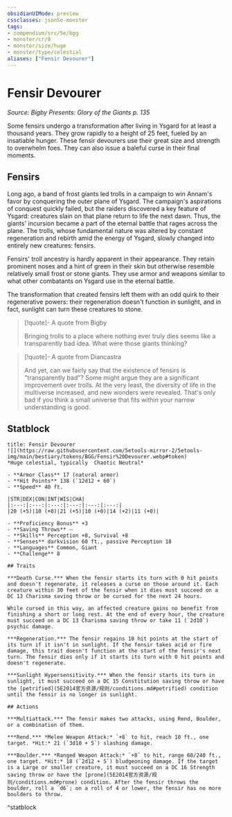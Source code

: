 ```yaml
---
obsidianUIMode: preview
cssclasses: json5e-monster
tags:
- compendium/src/5e/bgg
- monster/cr/8
- monster/size/huge
- monster/type/celestial
aliases: ["Fensir Devourer"]
---
```

# Fensir Devourer
*Source: Bigby Presents: Glory of the Giants p. 135*  

Some fensirs undergo a transformation after living in Ysgard for at least a thousand years. They grow rapidly to a height of 25 feet, fueled by an insatiable hunger. These fensir devourers use their great size and strength to overwhelm foes. They can also issue a baleful curse in their final moments.

## Fensirs

Long ago, a band of frost giants led trolls in a campaign to win Annam's favor by conquering the outer plane of Ysgard. The campaign's aspirations of conquest quickly failed, but the raiders discovered a key feature of Ysgard: creatures slain on that plane return to life the next dawn. Thus, the giants' incursion became a part of the eternal battle that rages across the plane. The trolls, whose fundamental nature was altered by constant regeneration and rebirth amid the energy of Ysgard, slowly changed into entirely new creatures: fensirs.

Fensirs' troll ancestry is hardly apparent in their appearance. They retain prominent noses and a hint of green in their skin but otherwise resemble relatively small frost or stone giants. They use armor and weapons similar to what other combatants on Ysgard use in the eternal battle.

The transformation that created fensirs left them with an odd quirk to their regenerative powers: their regeneration doesn't function in sunlight, and in fact, sunlight can turn these creatures to stone.

> [!quote]- A quote from Bigby  
> 
> Bringing trolls to a place where nothing ever truly dies seems like a transparently bad idea. What were those giants thinking?

> [!quote]- A quote from Diancastra  
> 
> And yet, can we fairly say that the existence of fensirs is "transparently bad"? Some might argue they are a significant improvement over trolls. At the very least, the diversity of life in the multiverse increased, and new wonders were revealed. That's only bad if you think a small universe that fits within your narrow understanding is good.


## Statblock

```ad-statblock
title: Fensir Devourer
![](https://raw.githubusercontent.com/5etools-mirror-2/5etools-img/main/bestiary/tokens/BGG/Fensir%20Devourer.webp#token)
*Huge celestial, typically  Chaotic Neutral*

- **Armor Class** 17 (natural armor)
- **Hit Points** 138 (`12d12 + 60`)
- **Speed** 40 ft.

|STR|DEX|CON|INT|WIS|CHA|
|:---:|:---:|:---:|:---:|:---:|:---:|
|20 (+5)|10 (+0)|21 (+5)|10 (+0)|14 (+2)|11 (+0)|

- **Proficiency Bonus** +3
- **Saving Throws** ⏤
- **Skills** Perception +8, Survival +8
- **Senses** darkvision 60 ft., passive Perception 18
- **Languages** Common, Giant
- **Challenge** 8

## Traits

***Death Curse.*** When the fensir starts its turn with 0 hit points and doesn't regenerate, it releases a curse on those around it. Each creature within 30 feet of the fensir when it dies must succeed on a DC 13 Charisma saving throw or be cursed for the next 24 hours.

While cursed in this way, an affected creature gains no benefit from finishing a short or long rest. At the end of every hour, the creature must succeed on a DC 13 Charisma saving throw or take 11 (`2d10`) psychic damage.

***Regeneration.*** The fensir regains 10 hit points at the start of its turn if it isn't in sunlight. If the fensir takes acid or fire damage, this trait doesn't function at the start of the fensir's next turn. The fensir dies only if it starts its turn with 0 hit points and doesn't regenerate.

***Sunlight Hypersensitivity.*** When the fensir starts its turn in sunlight, it must succeed on a DC 15 Constitution saving throw or have the [petrified](5E2014官方资源/规则/conditions.md#petrified) condition until the fensir is no longer in sunlight.

## Actions

***Multiattack.*** The fensir makes two attacks, using Rend, Boulder, or a combination of them.

***Rend.*** *Melee Weapon Attack:* `+8` to hit, reach 10 ft., one target. *Hit:* 21 (`3d10 + 5`) slashing damage.

***Boulder.*** *Ranged Weapon Attack:* `+8` to hit, range 60/240 ft., one target. *Hit:* 18 (`2d12 + 5`) bludgeoning damage. If the target is a Large or smaller creature, it must succeed on a DC 16 Strength saving throw or have the [prone](5E2014官方资源/规则/conditions.md#prone) condition. After the fensir throws the boulder, roll a `d6`; on a roll of 4 or lower, the fensir has no more boulders to throw.
```
^statblock
